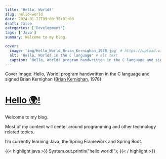 ```yaml
---
title: 'Hello, World!'
slug: hello-world
date: 2024-01-22T09:00:35+01:00
draft: false
categories: ['Development']
tags: ['Java']
summary: Welcome to my blog.

cover:
  image: 'img/Hello_World_Brian_Kernighan_1978.jpg' # https://upload.wikimedia.org/wikipedia/commons/2/21/Hello_World_Brian_Kernighan_1978.jpg
  alt: 'Hello, World! in the C language' # alt text
  caption: 'Hello, World! program handwritten in the C language and signed Bria Kergh (Brian Kernighan, 1978)'
---
```


Cover Image: Hello, World! program handwritten in the C language and signed Brian Kernighan ([Brian Kernighan](https://upload.wikimedia.org/wikipedia/commons/2/21/Hello_World_Brian_Kernighan_1978.jpg), 1978)

# [Hello 🌍!](https://en.wikipedia.org/wiki/%22Hello,_World!%22_program)

Welcome to my blog.

Most of my content will center around programming and other technology related topics.

I’m currently learning Java, the Spring Framework and Spring Boot.

{{< highlight java >}} System.out.println("hello world!"); {{< / highlight >}}
